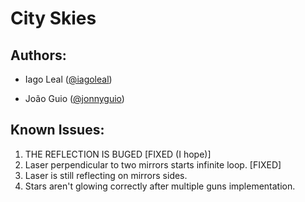 # City Skies

## Authors:

+ Iago Leal ([@iagoleal](http://github.com/iagoleal/ "Iago Leal"))

+ João Guio ([@jonnyguio](http://github.com/jonnyguio/ "João Guio"))

## Known Issues:

1. THE REFLECTION IS BUGED [FIXED (I hope)]
2. Laser perpendicular to two mirrors starts infinite loop. [FIXED]
3. Laser is still reflecting on mirrors sides.
4. Stars aren't glowing correctly after multiple guns implementation.
